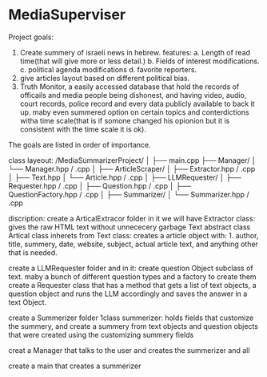 # MediaSuperviser
Project goals:
1. Create summery of israeli news in hebrew.
    features:
    a. Length of read time(that will give more or less detail.)
    b. Fields of interest modifications.
    c. political agenda modifications
    d. favorite reporters.
2. give articles layout based on different political bias.
3. Truth Monitor, a easily accessed database that hold the records of officails and media people being dishonest,
    and having video, audio, court records, police record and every data publicly available to back it up.
    maby even summered option on certain topics and conterdictions witha time scale(that is if somone changed his
    opionion but it is consistent with the time scale it is ok).

The goals are listed in order of importance.
                

class layeout:
/MediaSummarizerProject/
│
├── main.cpp
├── Manager/
│   └── Manager.hpp / .cpp
│
├── ArticleScraper/
│   ├── Extractor.hpp / .cpp
│   ├── Text.hpp
│   └── Article.hpp / .cpp
│
├── LLMRequester/
│   ├── Requester.hpp / .cpp
│   ├── Question.hpp / .cpp
│   ├── QuestionFactory.hpp / .cpp
│
├── Summarizer/
│   └── Summarizer.hpp / .cpp

discription:
create a ArticalExtracor folder in it we will have 
Extractor class: gives the raw HTML text without unnececery garbage
Text abstract class
Artical class inherets from Text class: creates a article object with: 1. author, title, summery, date, website, subject, actual article text, and anything other that is needed.


create a LLMRequester folder and in it:
create question Object subclass of text.
maby a bunch of different question types and a factory to create them
create a Requester class that has a method that gets a list of text objects, a question object and runs the LLM accordingly and saves the answer in a text Object.

create a Summerizer folder
1class summerizer: holds fields that customize the summery, and create a summery from text objects and question objects that were created using the customizing summery fields

creat a Manager that talks to the user and creates the summerizer and all

create a main that creates a summerizer
